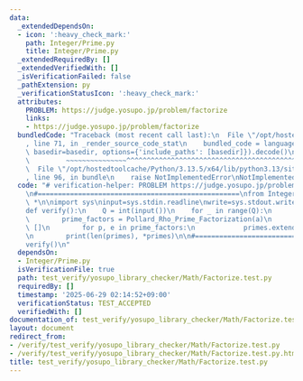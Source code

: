 ```yaml
---
data:
  _extendedDependsOn:
  - icon: ':heavy_check_mark:'
    path: Integer/Prime.py
    title: Integer/Prime.py
  _extendedRequiredBy: []
  _extendedVerifiedWith: []
  _isVerificationFailed: false
  _pathExtension: py
  _verificationStatusIcon: ':heavy_check_mark:'
  attributes:
    PROBLEM: https://judge.yosupo.jp/problem/factorize
    links:
    - https://judge.yosupo.jp/problem/factorize
  bundledCode: "Traceback (most recent call last):\n  File \"/opt/hostedtoolcache/Python/3.13.5/x64/lib/python3.13/site-packages/onlinejudge_verify/documentation/build.py\"\
    , line 71, in _render_source_code_stat\n    bundled_code = language.bundle(stat.path,\
    \ basedir=basedir, options={'include_paths': [basedir]}).decode()\n          \
    \         ~~~~~~~~~~~~~~~^^^^^^^^^^^^^^^^^^^^^^^^^^^^^^^^^^^^^^^^^^^^^^^^^^^^^^^^^^^^^^^^^^\n\
    \  File \"/opt/hostedtoolcache/Python/3.13.5/x64/lib/python3.13/site-packages/onlinejudge_verify/languages/python.py\"\
    , line 96, in bundle\n    raise NotImplementedError\nNotImplementedError\n"
  code: "# verification-helper: PROBLEM https://judge.yosupo.jp/problem/factorize\n\
    \n#==================================================\nfrom Integer.Prime import\
    \ *\n\nimport sys\ninput=sys.stdin.readline\nwrite=sys.stdout.write\n\n#==================================================\n\
    def verify():\n    Q = int(input())\n    for _ in range(Q):\n        a = int(input())\n\
    \        prime_factors = Pollard_Rho_Prime_Factorization(a)\n        primes =\
    \ []\n        for p, e in prime_factors:\n            primes.extend([p] * e)\n\
    \n        print(len(primes), *primes)\n\n#==================================================\n\
    verify()\n"
  dependsOn:
  - Integer/Prime.py
  isVerificationFile: true
  path: test_verify/yosupo_library_checker/Math/Factorize.test.py
  requiredBy: []
  timestamp: '2025-06-29 02:14:52+09:00'
  verificationStatus: TEST_ACCEPTED
  verifiedWith: []
documentation_of: test_verify/yosupo_library_checker/Math/Factorize.test.py
layout: document
redirect_from:
- /verify/test_verify/yosupo_library_checker/Math/Factorize.test.py
- /verify/test_verify/yosupo_library_checker/Math/Factorize.test.py.html
title: test_verify/yosupo_library_checker/Math/Factorize.test.py
---
```

